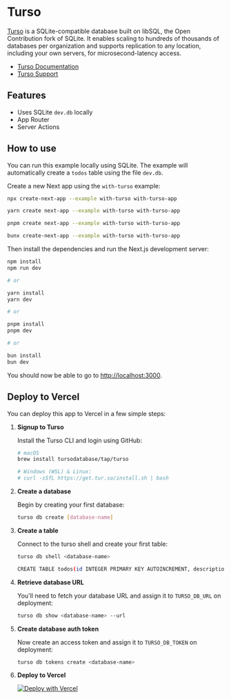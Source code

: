 # Turso

[Turso](https://turso.tech) is a SQLite-compatible database built on libSQL, the Open Contribution fork of SQLite. It enables scaling to hundreds of thousands of databases per organization and supports replication to any location, including your own servers, for microsecond-latency access.

- [Turso Documentation](https://docs.turso.tech)
- [Turso Support](https://discord.com/invite/4B5D7hYwub)

## Features

- Uses SQLite `dev.db` locally
- App Router
- Server Actions

## How to use

You can run this example locally using SQLite. The example will automatically create a `todos` table using the file `dev.db`.

Create a new Next app using the `with-turso` example:

```bash
npx create-next-app --example with-turso with-turso-app
```

```bash
yarn create next-app --example with-turso with-turso-app
```

```bash
pnpm create next-app --example with-turso with-turso-app
```

```bash
bunx create-next-app --example with-turso with-turso-app
```

Then install the dependencies and run the Next.js development server:

```bash
npm install
npm run dev

# or

yarn install
yarn dev

# or

pnpm install
pnpm dev

# or

bun install
bun dev
```

You should now be able to go to [http://localhost:3000](http://localhost:3000).

## Deploy to Vercel

You can deploy this app to Vercel in a few simple steps:

1. **Signup to Turso**

   Install the Turso CLI and login using GitHub:

   ```bash
   # macOS
   brew install tursodatabase/tap/turso

   # Windows (WSL) & Linux:
   # curl -sSfL https://get.tur.so/install.sh | bash
   ```

2. **Create a database**

   Begin by creating your first database:

   ```bash
   turso db create [database-name]
   ```

3. **Create a table**

   Connect to the turso shell and create your first table:

   ```bash
   turso db shell <database-name>
   ```

   ```bash
   CREATE TABLE todos(id INTEGER PRIMARY KEY AUTOINCREMENT, description TEXT NOT NULL)
   ```

4. **Retrieve database URL**

   You'll need to fetch your database URL and assign it to `TURSO_DB_URL` on deployment:

   ```bash
   turso db show <database-name> --url
   ```

5. **Create database auth token**

   Now create an access token and assign it to `TURSO_DB_TOKEN` on deployment:

   ```bash
   turso db tokens create <database-name>
   ```

6. **Deploy to Vercel**

   [![Deploy with Vercel](https://vercel.com/button)](https://vercel.com/new/clone?repository-url=https%3A%2F%2Fgithub.com%2Fvercel%2Fnext.js%2Ftree%2Fcanary%2Fexamples%2Fwith-turso&env=TURSO_DB_URL,TURSO_DB_TOKEN)
